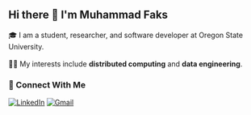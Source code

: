 <h2 align="left">Hi there 👋 I'm Muhammad Faks</h2>

<p align="left">🎓 I am a student, researcher, and software developer at Oregon State University.<br><br>👨‍💻 My interests include <strong>distributed computing</strong> and <strong>data engineering</strong>.</p>

<h3 align="left">🚀 Connect With Me</h3>

[![LinkedIn](https://img.shields.io/badge/LinkedIn-0077B5?style=for-the-badge&logo=linkedin&logoColor=white)](https://www.linkedin.com/in/muhammad-faks/) [![Gmail](https://img.shields.io/badge/Gmail-D14836?style=for-the-badge&logo=gmail&logoColor=white)](mailto:muhammad.faks@gmail.com)
